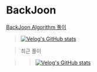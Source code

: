# BackJoon
[BackJoon Algorithm 풀이](https://velog.io/@courage331/series/%EB%B0%B1%EC%A4%80)


>[![Velog's GitHub stats](https://velog-readme-stats.vercel.app/api/badge?name=minzikim)](https://velog.io/@courage331)

>최근 풀이

>>[![Velog's GitHub stats](https://velog-readme-stats.vercel.app/api?name=courage331&tag=백준)](https://github.com/courage331/BackJoon)
